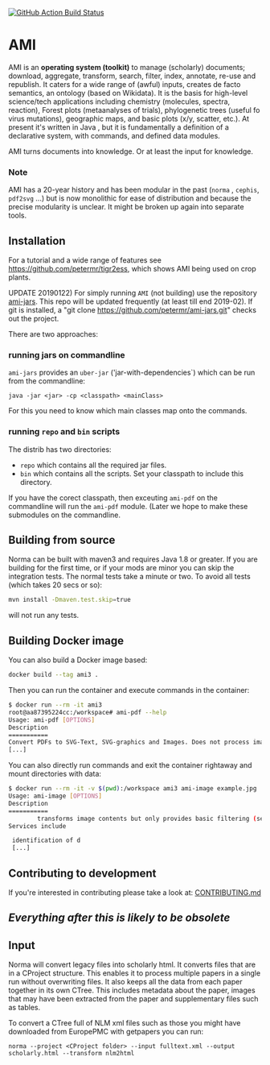 [![GitHub Action Build Status](https://github.com/petermr/ami3/workflows/Java%20CI%20with%20Maven/badge.svg?branch=master)](https://github.com/petermr/ami3/actions) 


# AMI

AMI is an **operating system (toolkit)** to manage (scholarly) documents; download, aggregate, transform, search, filter, index, annotate, re-use and republish.  It caters for a wide range of (awful) inputs, creates de facto semantics, an ontology (based on Wikidata). It is the basis for high-level science/tech applications including chemistry (molecules, spectra, reaction), Forest plots (metaanalyses of trials), phylogenetic trees (useful fo virus mutations), geographic maps, and basic plots (x/y, scatter, etc.). At present it's written in Java , but it is fundamentally a definition of a declarative system, with commands, and defined data modules. 

AMI turns documents into knowledge. Or at least the input for knowledge.

### Note 
AMI has a 20-year history and has been modular in the past (`norma` , `cephis`, `pdf2svg` ...) but is now monolithic for ease of distribution and because the precise modularity is unclear. It might be broken up again into separate tools. 

## Installation

For a tutorial and a wide range of features see https://github.com/petermr/tigr2ess, which shows AMI being used on crop plants. 

UPDATE 20190122)
For simply running `AMI` (not building) use the repository [ami-jars](http://github.com/petermr/ami-jars). This repo will be updated frequently (at least till end 2019-02). If git is installed, a "git clone https://github.com/petermr/ami-jars.git" checks out the project.

There are two approaches:

### running jars on commandline

`ami-jars` provides an `uber-jar` ('jar-with-dependencies`) which can be run from the commandline:

```
java -jar <jar> -cp <classpath> <mainClass>
```

For this you need to know which main classes map onto the commands. 

### running `repo` and `bin` scripts

The distrib has two directories:

 * `repo` which contains all the required jar files. 
 * `bin` which contains all the scripts. Set your classpath to include this directory.

If you have the corect classpath, then exceuting `ami-pdf` on the commandline will run  the `ami-pdf` module. (Later we hope to make these submodules on the commandline.

## Building from source

Norma can be built with maven3 and requires Java 1.8 or greater. If you are building for the first time, or if your mods are minor you can skip the integration tests. The normal tests take a minute or two. To avoid all tests (which takes 20 secs or so):

```bash
mvn install -Dmaven.test.skip=true
```

will not run any tests.

## Building Docker image

You can also build a Docker image based:

```bash
docker build --tag ami3 .
```

Then you can run the container and execute commands in the container:

```bash
$ docker run --rm -it ami3
root@aa87395224cc:/workspace# ami-pdf --help
Usage: ami-pdf [OPTIONS]
Description
===========
Convert PDFs to SVG-Text, SVG-graphics and Images. Does not process images,
[...]
```

You can also directly run commands and exit the container rightaway and mount directories with data:

```bash
$ docker run --rm -it -v $(pwd):/workspace ami3 ami-image example.jpg
Usage: ami-image [OPTIONS]
Description
===========
        transforms image contents but only provides basic filtering (see ami-filter).
Services include

 identification of d
 [...]
```

## Contributing to development

If you're interested in contributing please take a look at: [CONTRIBUTING.md](CONTRIBUTING.md)

## *Everything after this is likely to be obsolete* 

## Input

Norma will convert legacy files into scholarly html. It converts files that are in a CProject structure. This enables it
to process multiple papers in a single run without overwriting files. It also keeps all the data from each paper together
in its own CTree. This includes metadata about the paper, images that may have been extracted from the paper and
supplementary files such as tables.

To convert a CTree full of NLM xml files such as those you might have downloaded from EuropePMC with getpapers you can run:
  ```
  norma --project <CProject folder> --input fulltext.xml --output scholarly.html --transform nlm2html
  ```

